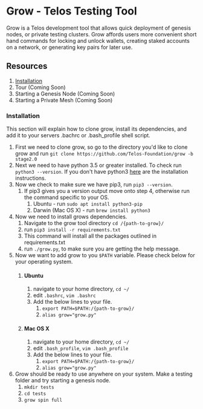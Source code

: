 # Grow - Telos Testing Tool

Grow is a Telos development tool that allows quick deployment of genesis nodes, or private testing clusters. Grow affords users more convenient short hand commands for locking and unlock wallets, creating staked accounts on a network, or generating key pairs for later use.

## Resources

1. [Installation](#Installation)
2. Tour (Coming Soon)
3. Starting a Genesis Node (Coming Soon)
4. Starting a Private Mesh (Coming Soon)

### Installation

This section will explain how to clone grow, install its dependencies, and add it to your servers .bachrc or .bash_profile shell script.

1. First we need to clone grow, so go to the directory you'd like to clone grow and run `git clone https://github.com/Telos-Foundation/grow -b stage2.0`
2. Next we need to have python 3.5 or greater installed. To check run `python3 --version`. If you don't have python3 [here](https://realpython.com/installing-python/) are the installation instructions.
3. Now we check to make sure we have pip3, run `pip3 --version`.
    1. If pip3 gives you a version output move onto step 4, otherwise run the command specific to your OS.
        1. Ubuntu - run `sudo apt install python3-pip`
        2. Darwin (Mac OS X) - run `brew install python3`
4. Now we need to install grows dependencies.
    1. Navigate to the grow tool directory `cd /{path-to-grow}/`
    2. run `pip3 install -r requirements.txt`
    3. This command will install all the packages outlined in requirements.txt
    4. run `./grow.py`, to make sure you are getting the help message.
5. Now we want to add grow to you `$PATH` variable. Please check below for your operating system.
    1. #### Ubuntu
        1. navigate to your home directory, `cd ~/`
        2. edit `.bashrc`, `vim .bashrc`
        3. Add the below lines to your file.
            1. `export PATH=$PATH:/{path-to-grow}/`
            2. `alias grow="grow.py"`
    2. #### Mac OS X
        1. navigate to your home directory, `cd ~/`
        2. edit `.bash_profile`, `vim .bash_profile`
        3. Add the below lines to your file.
            1. `export PATH=$PATH:/{path-to-grow}/`
            2. `alias grow="grow.py"`
6. Grow should be ready to use anywhere on your system. Make a testing folder and try starting a genesis node.
    1. `mkdir tests`
    2. `cd tests`
    3. `grow spin full`